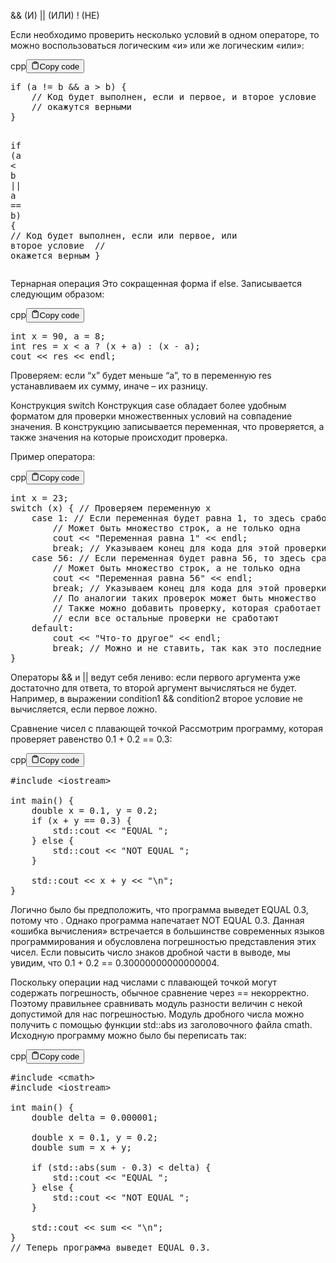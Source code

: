 <p>&amp;&amp; (И)
|| (ИЛИ)
! (НЕ)</p>
<p>Если необходимо проверить несколько условий в одном операторе, 
то можно воспользоваться логическим «и» или же логическим «или»:</p>
<div class="code-element"><div class="lang-line"><text>cpp</text><button class="copy-button" id="code640b" onclick="copyCode(code640, code640b)"><svg stroke="currentColor" fill="none" stroke-width="2" viewBox="0 0 24 24" stroke-linecap="round" stroke-linejoin="round" class="h-4 w-4" height="1em" width="1em" xmlns="http://www.w3.org/2000/svg"><path d="M16 4h2a2 2 0 0 1 2 2v14a2 2 0 0 1-2 2H6a2 2 0 0 1-2-2V6a2 2 0 0 1 2-2h2"></path><rect x="8" y="2" width="8" height="4" rx="1" ry="1"></rect></svg><text>Copy code</text></button></div><div class="code" id="code640"><div class="highlight"><pre><span></span><span class="k">if</span><span class="w"> </span><span class="p">(</span><span class="n">a</span><span class="w"> </span><span class="o">!=</span><span class="w"> </span><span class="n">b</span><span class="w"> </span><span class="o">&amp;&amp;</span><span class="w"> </span><span class="n">a</span><span class="w"> </span><span class="o">&gt;</span><span class="w"> </span><span class="n">b</span><span class="p">)</span><span class="w"> </span><span class="p">{</span>
<span class="w">    </span><span class="c1">// Код будет выполнен, если и первое, и второе условие</span>
<span class="w">    </span><span class="c1">// окажутся верными</span>
<span class="p">}</span>

<span class="k">if</span><span class="w"> </span><span class="p">(</span><span class="n">a</span><span class="w"> </span><span class="o">&lt;</span><span class="w"> </span><span class="n">b</span><span class="w"> </span><span class="o">||</span><span class="w"> </span><span class="n">a</span><span class="w"> </span><span class="o">==</span><span class="w"> </span><span class="n">b</span><span class="p">)</span><span class="w"> </span><span class="p">{</span>
<span class="w">    </span><span class="c1">// Код будет выполнен, если или первое, или второе условие</span>
<span class="w">    </span><span class="c1">// окажется верным</span>
<span class="p">}</span>
</pre></div></div></div>

<p>Тернарная операция
Это сокращенная форма if else. Записывается следующим образом:</p>
<div class="code-element"><div class="lang-line"><text>cpp</text><button class="copy-button" id="code641b" onclick="copyCode(code641, code641b)"><svg stroke="currentColor" fill="none" stroke-width="2" viewBox="0 0 24 24" stroke-linecap="round" stroke-linejoin="round" class="h-4 w-4" height="1em" width="1em" xmlns="http://www.w3.org/2000/svg"><path d="M16 4h2a2 2 0 0 1 2 2v14a2 2 0 0 1-2 2H6a2 2 0 0 1-2-2V6a2 2 0 0 1 2-2h2"></path><rect x="8" y="2" width="8" height="4" rx="1" ry="1"></rect></svg><text>Copy code</text></button></div><div class="code" id="code641"><div class="highlight"><pre><span></span><span class="kt">int</span><span class="w"> </span><span class="n">x</span><span class="w"> </span><span class="o">=</span><span class="w"> </span><span class="mi">90</span><span class="p">,</span><span class="w"> </span><span class="n">a</span><span class="w"> </span><span class="o">=</span><span class="w"> </span><span class="mi">8</span><span class="p">;</span>
<span class="kt">int</span><span class="w"> </span><span class="n">res</span><span class="w"> </span><span class="o">=</span><span class="w"> </span><span class="n">x</span><span class="w"> </span><span class="o">&lt;</span><span class="w"> </span><span class="n">a</span><span class="w"> </span><span class="o">?</span><span class="w"> </span><span class="p">(</span><span class="n">x</span><span class="w"> </span><span class="o">+</span><span class="w"> </span><span class="n">a</span><span class="p">)</span><span class="w"> </span><span class="o">:</span><span class="w"> </span><span class="p">(</span><span class="n">x</span><span class="w"> </span><span class="o">-</span><span class="w"> </span><span class="n">a</span><span class="p">);</span>
<span class="n">cout</span><span class="w"> </span><span class="o">&lt;&lt;</span><span class="w"> </span><span class="n">res</span><span class="w"> </span><span class="o">&lt;&lt;</span><span class="w"> </span><span class="n">endl</span><span class="p">;</span>
</pre></div></div></div>

<p>Проверяем: если “x” будет меньше “а”, то в переменную res устанавливаем их сумму, иначе – их разницу. </p>
<p>Конструкция switch
Конструкция case обладает более удобным форматом для проверки множественных условий на совпадение значения. 
В конструкцию записывается переменная, что проверяется, а также значения на которые происходит проверка.</p>
<p>Пример оператора:</p>
<div class="code-element"><div class="lang-line"><text>cpp</text><button class="copy-button" id="code642b" onclick="copyCode(code642, code642b)"><svg stroke="currentColor" fill="none" stroke-width="2" viewBox="0 0 24 24" stroke-linecap="round" stroke-linejoin="round" class="h-4 w-4" height="1em" width="1em" xmlns="http://www.w3.org/2000/svg"><path d="M16 4h2a2 2 0 0 1 2 2v14a2 2 0 0 1-2 2H6a2 2 0 0 1-2-2V6a2 2 0 0 1 2-2h2"></path><rect x="8" y="2" width="8" height="4" rx="1" ry="1"></rect></svg><text>Copy code</text></button></div><div class="code" id="code642"><div class="highlight"><pre><span></span><span class="kt">int</span><span class="w"> </span><span class="n">x</span><span class="w"> </span><span class="o">=</span><span class="w"> </span><span class="mi">23</span><span class="p">;</span>
<span class="k">switch</span><span class="w"> </span><span class="p">(</span><span class="n">x</span><span class="p">)</span><span class="w"> </span><span class="p">{</span><span class="w"> </span><span class="c1">// Проверяем переменную x</span>
<span class="w">    </span><span class="k">case</span><span class="w"> </span><span class="mi">1</span><span class="p">:</span><span class="w"> </span><span class="c1">// Если переменная будет равна 1, то здесь сработает код</span>
<span class="w">        </span><span class="c1">// Может быть множество строк, а не только одна</span>
<span class="w">        </span><span class="n">cout</span><span class="w"> </span><span class="o">&lt;&lt;</span><span class="w"> </span><span class="s">&quot;Переменная равна 1&quot;</span><span class="w"> </span><span class="o">&lt;&lt;</span><span class="w"> </span><span class="n">endl</span><span class="p">;</span>
<span class="w">        </span><span class="k">break</span><span class="p">;</span><span class="w"> </span><span class="c1">// Указываем конец для кода для этой проверки</span>
<span class="w">    </span><span class="k">case</span><span class="w"> </span><span class="mi">56</span><span class="p">:</span><span class="w"> </span><span class="c1">// Если переменная будет равна 56, то здесь сработает код</span>
<span class="w">        </span><span class="c1">// Может быть множество строк, а не только одна</span>
<span class="w">        </span><span class="n">cout</span><span class="w"> </span><span class="o">&lt;&lt;</span><span class="w"> </span><span class="s">&quot;Переменная равна 56&quot;</span><span class="w"> </span><span class="o">&lt;&lt;</span><span class="w"> </span><span class="n">endl</span><span class="p">;</span>
<span class="w">        </span><span class="k">break</span><span class="p">;</span><span class="w"> </span><span class="c1">// Указываем конец для кода для этой проверки</span>
<span class="w">        </span><span class="c1">// По аналогии таких проверок может быть множество</span>
<span class="w">        </span><span class="c1">// Также можно добавить проверку, которая сработает в случае</span>
<span class="w">        </span><span class="c1">// если все остальные проверки не сработают</span>
<span class="w">    </span><span class="k">default</span><span class="o">:</span>
<span class="w">        </span><span class="n">cout</span><span class="w"> </span><span class="o">&lt;&lt;</span><span class="w"> </span><span class="s">&quot;Что-то другое&quot;</span><span class="w"> </span><span class="o">&lt;&lt;</span><span class="w"> </span><span class="n">endl</span><span class="p">;</span>
<span class="w">        </span><span class="k">break</span><span class="p">;</span><span class="w"> </span><span class="c1">// Можно и не ставить, так как это последние условие</span>
<span class="p">}</span>
</pre></div></div></div>

<p>Операторы &amp;&amp; и || ведут себя лениво: если первого аргумента уже достаточно для ответа, то второй аргумент вычисляться не будет. 
Например, в выражении condition1 &amp;&amp; condition2 второе условие не вычисляется, если первое ложно.</p>
<p>Сравнение чисел с плавающей точкой
Рассмотрим программу, которая проверяет равенство 0.1 + 0.2 == 0.3:</p>
<div class="code-element"><div class="lang-line"><text>cpp</text><button class="copy-button" id="code643b" onclick="copyCode(code643, code643b)"><svg stroke="currentColor" fill="none" stroke-width="2" viewBox="0 0 24 24" stroke-linecap="round" stroke-linejoin="round" class="h-4 w-4" height="1em" width="1em" xmlns="http://www.w3.org/2000/svg"><path d="M16 4h2a2 2 0 0 1 2 2v14a2 2 0 0 1-2 2H6a2 2 0 0 1-2-2V6a2 2 0 0 1 2-2h2"></path><rect x="8" y="2" width="8" height="4" rx="1" ry="1"></rect></svg><text>Copy code</text></button></div><div class="code" id="code643"><div class="highlight"><pre><span></span><span class="cp">#include</span><span class="w"> </span><span class="cpf">&lt;iostream&gt;</span>
<span class="w"> </span>
<span class="kt">int</span><span class="w"> </span><span class="nf">main</span><span class="p">()</span><span class="w"> </span><span class="p">{</span>
<span class="w">    </span><span class="kt">double</span><span class="w"> </span><span class="n">x</span><span class="w"> </span><span class="o">=</span><span class="w"> </span><span class="mf">0.1</span><span class="p">,</span><span class="w"> </span><span class="n">y</span><span class="w"> </span><span class="o">=</span><span class="w"> </span><span class="mf">0.2</span><span class="p">;</span>
<span class="w">    </span><span class="k">if</span><span class="w"> </span><span class="p">(</span><span class="n">x</span><span class="w"> </span><span class="o">+</span><span class="w"> </span><span class="n">y</span><span class="w"> </span><span class="o">==</span><span class="w"> </span><span class="mf">0.3</span><span class="p">)</span><span class="w"> </span><span class="p">{</span>
<span class="w">        </span><span class="n">std</span><span class="o">::</span><span class="n">cout</span><span class="w"> </span><span class="o">&lt;&lt;</span><span class="w"> </span><span class="s">&quot;EQUAL &quot;</span><span class="p">;</span>
<span class="w">    </span><span class="p">}</span><span class="w"> </span><span class="k">else</span><span class="w"> </span><span class="p">{</span>
<span class="w">        </span><span class="n">std</span><span class="o">::</span><span class="n">cout</span><span class="w"> </span><span class="o">&lt;&lt;</span><span class="w"> </span><span class="s">&quot;NOT EQUAL &quot;</span><span class="p">;</span>
<span class="w">    </span><span class="p">}</span>
<span class="w"> </span>
<span class="w">    </span><span class="n">std</span><span class="o">::</span><span class="n">cout</span><span class="w"> </span><span class="o">&lt;&lt;</span><span class="w"> </span><span class="n">x</span><span class="w"> </span><span class="o">+</span><span class="w"> </span><span class="n">y</span><span class="w"> </span><span class="o">&lt;&lt;</span><span class="w"> </span><span class="s">&quot;</span><span class="se">\n</span><span class="s">&quot;</span><span class="p">;</span>
<span class="p">}</span>
</pre></div></div></div>

<p>Логично было бы предположить, что программа выведет EQUAL 0.3, потому что . 
Однако программа напечатает NOT EQUAL 0.3. 
Данная «ошибка вычисления» встречается в большинстве современных языков программирования и обусловлена погрешностью представления этих чисел. 
Если повысить число знаков дробной части в выводе, мы увидим, что 0.1 + 0.2 == 0.30000000000000004.</p>
<p>Поскольку операции над числами с плавающей точкой могут содержать погрешность, обычное сравнение через == некорректно. 
Поэтому правильнее сравнивать модуль разности величин с некой допустимой для нас погрешностью. 
Модуль дробного числа можно получить с помощью функции std::abs из заголовочного файла cmath. 
Исходную программу можно было бы переписать так:</p>
<div class="code-element"><div class="lang-line"><text>cpp</text><button class="copy-button" id="code644b" onclick="copyCode(code644, code644b)"><svg stroke="currentColor" fill="none" stroke-width="2" viewBox="0 0 24 24" stroke-linecap="round" stroke-linejoin="round" class="h-4 w-4" height="1em" width="1em" xmlns="http://www.w3.org/2000/svg"><path d="M16 4h2a2 2 0 0 1 2 2v14a2 2 0 0 1-2 2H6a2 2 0 0 1-2-2V6a2 2 0 0 1 2-2h2"></path><rect x="8" y="2" width="8" height="4" rx="1" ry="1"></rect></svg><text>Copy code</text></button></div><div class="code" id="code644"><div class="highlight"><pre><span></span><span class="cp">#include</span><span class="w"> </span><span class="cpf">&lt;cmath&gt;</span>
<span class="cp">#include</span><span class="w"> </span><span class="cpf">&lt;iostream&gt;</span>
<span class="w"> </span>
<span class="kt">int</span><span class="w"> </span><span class="nf">main</span><span class="p">()</span><span class="w"> </span><span class="p">{</span>
<span class="w">    </span><span class="kt">double</span><span class="w"> </span><span class="n">delta</span><span class="w"> </span><span class="o">=</span><span class="w"> </span><span class="mf">0.000001</span><span class="p">;</span>
<span class="w"> </span>
<span class="w">    </span><span class="kt">double</span><span class="w"> </span><span class="n">x</span><span class="w"> </span><span class="o">=</span><span class="w"> </span><span class="mf">0.1</span><span class="p">,</span><span class="w"> </span><span class="n">y</span><span class="w"> </span><span class="o">=</span><span class="w"> </span><span class="mf">0.2</span><span class="p">;</span>
<span class="w">    </span><span class="kt">double</span><span class="w"> </span><span class="n">sum</span><span class="w"> </span><span class="o">=</span><span class="w"> </span><span class="n">x</span><span class="w"> </span><span class="o">+</span><span class="w"> </span><span class="n">y</span><span class="p">;</span>
<span class="w"> </span>
<span class="w">    </span><span class="k">if</span><span class="w"> </span><span class="p">(</span><span class="n">std</span><span class="o">::</span><span class="n">abs</span><span class="p">(</span><span class="n">sum</span><span class="w"> </span><span class="o">-</span><span class="w"> </span><span class="mf">0.3</span><span class="p">)</span><span class="w"> </span><span class="o">&lt;</span><span class="w"> </span><span class="n">delta</span><span class="p">)</span><span class="w"> </span><span class="p">{</span>
<span class="w">        </span><span class="n">std</span><span class="o">::</span><span class="n">cout</span><span class="w"> </span><span class="o">&lt;&lt;</span><span class="w"> </span><span class="s">&quot;EQUAL &quot;</span><span class="p">;</span>
<span class="w">    </span><span class="p">}</span><span class="w"> </span><span class="k">else</span><span class="w"> </span><span class="p">{</span>
<span class="w">        </span><span class="n">std</span><span class="o">::</span><span class="n">cout</span><span class="w"> </span><span class="o">&lt;&lt;</span><span class="w"> </span><span class="s">&quot;NOT EQUAL &quot;</span><span class="p">;</span>
<span class="w">    </span><span class="p">}</span>
<span class="w"> </span>
<span class="w">    </span><span class="n">std</span><span class="o">::</span><span class="n">cout</span><span class="w"> </span><span class="o">&lt;&lt;</span><span class="w"> </span><span class="n">sum</span><span class="w"> </span><span class="o">&lt;&lt;</span><span class="w"> </span><span class="s">&quot;</span><span class="se">\n</span><span class="s">&quot;</span><span class="p">;</span>
<span class="p">}</span>
<span class="c1">// Теперь программа выведет EQUAL 0.3.</span>
</pre></div></div></div>